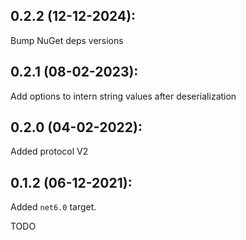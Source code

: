 ## 0.2.2 (12-12-2024): 

Bump NuGet deps versions

## 0.2.1 (08-02-2023):

Add options to intern string values after deserialization

## 0.2.0 (04-02-2022):

Added protocol V2


## 0.1.2 (06-12-2021):

Added `net6.0` target.

TODO